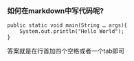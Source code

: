 ### 如何在markdown中写代码呢?

	public static void main(String … args){
		System.out.println("Hello World");
	}
	
	
答案就是在行首加四个空格或者一个tab即可
